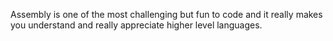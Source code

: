 Assembly is one of the most challenging but fun to code and it really makes you understand and really appreciate higher level languages.
